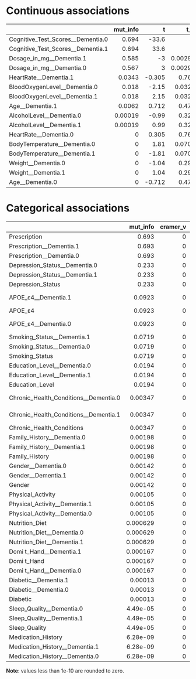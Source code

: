 # Continuous associations

|                                   |   mut_info |       t |     t_p |        U |    U_p |        W |    W_p |   cohen_d |   AUROC |    corr |   corr_p |
|:----------------------------------|-----------:|--------:|--------:|---------:|-------:|---------:|-------:|----------:|--------:|--------:|---------:|
| Cognitive_Test_Scores__Dementia.0 |    0.694   | -33.6   | 0       | 0        | 0      |  inf     | 0      |    3.07   |   1     |  0.838  |  0       |
| Cognitive_Test_Scores__Dementia.1 |    0.694   |  33.6   | 0       | 6.25e+04 | 0      | -inf     | 0      |   -3.07   |   1     | -0.838  |  0       |
| Dosage_in_mg__Dementia.1          |    0.585   |  -3     | 0.00296 | 3.15e+04 | 0.862  |   -0.132 | 0.895  |    0.276  |   0.504 |  0.137  |  0.00213 |
| Dosage_in_mg__Dementia.0          |    0.567   |   3     | 0.00296 | 3.1e+04  | 0.862  |    0.132 | 0.895  |   -0.276  |   0.504 | -0.137  |  0.00213 |
| HeartRate__Dementia.1             |    0.0343  |  -0.305 | 0.761   | 3.07e+04 | 0.749  |    0.32  | 0.749  |    0.0272 |   0.508 |  0.0136 |  0.761   |
| BloodOxygenLevel__Dementia.0      |    0.018   |  -2.15  | 0.0324  | 2.78e+04 | 0.0326 |    2.14  | 0.032  |    0.192  |   0.555 |  0.0956 |  0.0326  |
| BloodOxygenLevel__Dementia.1      |    0.018   |   2.15  | 0.0324  | 3.47e+04 | 0.0326 |   -2.14  | 0.032  |   -0.192  |   0.555 | -0.0956 |  0.0326  |
| Age__Dementia.1                   |    0.0062  |   0.712 | 0.477   | 3.24e+04 | 0.472  |   -0.718 | 0.472  |   -0.0638 |   0.519 | -0.0319 |  0.476   |
| AlcoholLevel__Dementia.0          |    0.00019 |  -0.99  | 0.323   | 2.96e+04 | 0.319  |    0.997 | 0.319  |    0.0886 |   0.526 |  0.0443 |  0.323   |
| AlcoholLevel__Dementia.1          |    0.00019 |   0.99  | 0.323   | 3.28e+04 | 0.319  |   -0.997 | 0.319  |   -0.0886 |   0.526 | -0.0443 |  0.323   |
| HeartRate__Dementia.0             |    0       |   0.305 | 0.761   | 3.17e+04 | 0.749  |   -0.32  | 0.749  |   -0.0272 |   0.508 | -0.0136 |  0.761   |
| BodyTemperature__Dementia.0       |    0       |   1.81  | 0.0704  | 3.41e+04 | 0.0777 |   -1.77  | 0.0772 |   -0.162  |   0.546 | -0.0809 |  0.0708  |
| BodyTemperature__Dementia.1       |    0       |  -1.81  | 0.0704  | 2.84e+04 | 0.0777 |    1.77  | 0.0772 |    0.162  |   0.546 |  0.0809 |  0.0708  |
| Weight__Dementia.0                |    0       |  -1.04  | 0.299   | 2.95e+04 | 0.288  |    1.06  | 0.29   |    0.0933 |   0.528 |  0.0467 |  0.297   |
| Weight__Dementia.1                |    0       |   1.04  | 0.299   | 3.29e+04 | 0.288  |   -1.06  | 0.29   |   -0.0933 |   0.528 | -0.0467 |  0.297   |
| Age__Dementia.0                   |    0       |  -0.712 | 0.477   | 3.01e+04 | 0.472  |    0.718 | 0.472  |    0.0638 |   0.519 |  0.0319 |  0.476   |

# Categorical associations

|                                       |   mut_info |   cramer_v |       H |      H_p |
|:--------------------------------------|-----------:|-----------:|--------:|---------:|
| Prescription                          |   0.693    |          0 |   0     | 0        |
| Prescription__Dementia.1              |   0.693    |          0 | 457     | 0        |
| Prescription__Dementia.0              |   0.693    |          0 | 448     | 0        |
| Depression_Status__Dementia.0         |   0.233    |          0 |  70.2   | 0        |
| Depression_Status__Dementia.1         |   0.233    |          0 |  56.6   | 0        |
| Depression_Status                     |   0.233    |          0 |   0     | 0        |
| APOE_ε4__Dementia.1                   |   0.0923   |          0 |  41.2   | 1.39e-10 |
| APOE_ε4                               |   0.0923   |          0 |   0     | 0        |
| APOE_ε4__Dementia.0                   |   0.0923   |          0 |  30.8   | 2.88e-08 |
| Smoking_Status__Dementia.1            |   0.0719   |          0 | 355     | 0        |
| Smoking_Status__Dementia.0            |   0.0719   |          0 | 340     | 0        |
| Smoking_Status                        |   0.0719   |          0 |   0     | 0        |
| Education_Level__Dementia.0           |   0.0194   |          0 | 379     | 0        |
| Education_Level__Dementia.1           |   0.0194   |          0 | 389     | 0        |
| Education_Level                       |   0.0194   |          0 |   0     | 0        |
| Chronic_Health_Conditions__Dementia.0 |   0.00347  |          0 |  23     | 1.58e-06 |
| Chronic_Health_Conditions__Dementia.1 |   0.00347  |          0 |  28.8   | 7.96e-08 |
| Chronic_Health_Conditions             |   0.00347  |          0 |   0     | 0        |
| Family_History__Dementia.0            |   0.00198  |          0 |   0.064 | 0.8      |
| Family_History__Dementia.1            |   0.00198  |          0 |   1.29  | 0.255    |
| Family_History                        |   0.00198  |          0 |   0     | 0        |
| Gender__Dementia.0                    |   0.00142  |          0 |   1.15  | 0.283    |
| Gender__Dementia.1                    |   0.00142  |          0 |   0.036 | 0.85     |
| Gender                                |   0.00142  |          0 |   0     | 0        |
| Physical_Activity                     |   0.00105  |          0 |   0     | 0        |
| Physical_Activity__Dementia.1         |   0.00105  |          0 |  88.2   | 0        |
| Physical_Activity__Dementia.0         |   0.00105  |          0 |  77.7   | 0        |
| Nutrition_Diet                        |   0.000629 |          0 |   0     | 0        |
| Nutrition_Diet__Dementia.0            |   0.000629 |          0 | 104     | 0        |
| Nutrition_Diet__Dementia.1            |   0.000629 |          0 | 115     | 0        |
| Domi   t_Hand__Dementia.1             |   0.000167 |          0 |   2.11  | 0.146    |
| Domi   t_Hand                         |   0.000167 |          0 |   0     | 0        |
| Domi   t_Hand__Dementia.0             |   0.000167 |          0 |   0.324 | 0.569    |
| Diabetic__Dementia.1                  |   0.00013  |          0 |   0.256 | 0.613    |
| Diabetic__Dementia.0                  |   0.00013  |          0 |   0.144 | 0.704    |
| Diabetic                              |   0.00013  |          0 |   0     | 0        |
| Sleep_Quality__Dementia.0             |   4.49e-05 |          0 |   0.144 | 0.704    |
| Sleep_Quality__Dementia.1             |   4.49e-05 |          0 |   1.6   | 0.206    |
| Sleep_Quality                         |   4.49e-05 |          0 |   0     | 0        |
| Medication_History                    |   6.28e-09 |          0 |   0     | 0        |
| Medication_History__Dementia.1        |   6.28e-09 |          0 |   0.256 | 0.613    |
| Medication_History__Dementia.0        |   6.28e-09 |          0 |   0.144 | 0.704    |

**Note**: values less than 1e-10 are rounded to zero.
